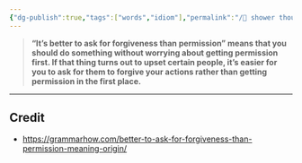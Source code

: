 ```yaml
---
{"dg-publish":true,"tags":["words","idiom"],"permalink":"/🚿 shower thoughts/idioms/It’s Better To Ask For Forgiveness Than Permission/","dgPassFrontmatter":true}
---
```


> **“It’s better to ask for forgiveness than permission” means that you should do something without worrying about getting permission first. If that thing turns out to upset certain people, it’s easier for you to ask for them to forgive your actions rather than getting permission in the first place.**


---
## Credit
- https://grammarhow.com/better-to-ask-for-forgiveness-than-permission-meaning-origin/